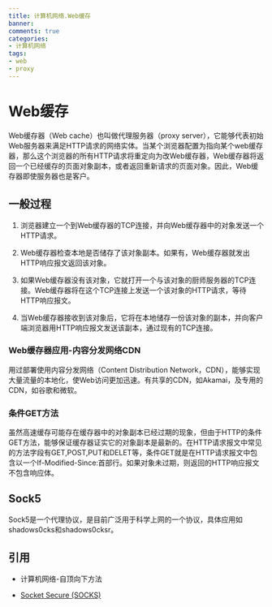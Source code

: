 ```yaml
---
title: 计算机网络.Web缓存
banner: 
comments: true
categories:
- 计算机网络
tags:
- web
- proxy
---
```

# Web缓存

Web缓存器（Web cache）也叫做代理服务器（proxy server），它能够代表初始Web服务器来满足HTTP请求的网络实体。当某个浏览器配置为指向某个web缓存器，那么这个浏览器的所有HTTP请求将重定向为改Web缓存器，Web缓存器将返回一个已经缓存的页面对象副本，或者返回重新请求的页面对象。因此，Web缓存器即使服务器也是客户。

## 一般过程

1. 浏览器建立一个到Web缓存器的TCP连接，并向Web缓存器中的对象发送一个HTTP请求。

1. Web缓存器检查本地是否储存了该对象副本。如果有，Web缓存器就发出HTTP响应报文返回该对象。

1. 如果Web缓存器没有该对象，它就打开一个与该对象的厨师服务器的TCP连接。Web缓存器将在这个TCP连接上发送一个该对象的HTTP请求，等待HTTP响应报文。

1. 当Web缓存器接收到该对象后，它将在本地储存一份该对象的副本，并向客户端浏览器用HTTP响应报文发送该副本，通过现有的TCP连接。

### Web缓存器应用-内容分发网络CDN

用过部署使用内容分发网络（Content Distribution Network，CDN），能够实现大量流量的本地化，使Web访问更加迅速。有共享的CDN，如Akamai，及专用的CDN，如谷歌和微软。

### 条件GET方法

虽然高速缓存可能存在缓存器中的对象副本已经过期的现象，但由于HTTP的条件GET方法，能够保证缓存器证实它的对象副本是最新的。在HTTP请求报文中常见的方法字段有GET,POST,PUT和DELET等，条件GET就是在HTTP请求报文中包含以一个If-Modified-Since:首部行。如果对象未过期，则返回的HTTP响应报文不包含响应体。

## Sock5

Sock5是一个代理协议，是目前广泛用于科学上网的一个协议，具体应用如shadows0cks和shadows0cksr。

## 引用

- 计算机网络-自顶向下方法

- [Socket Secure (SOCKS)](https://en.wikipedia.org/wiki/SOCKS)